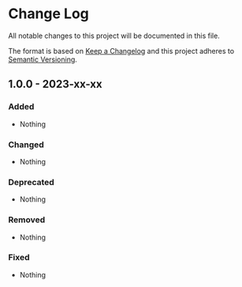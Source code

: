 # Change Log
All notable changes to this project will be documented in this file.

The format is based on [Keep a Changelog](https://keepachangelog.com) and this project adheres to [Semantic Versioning](https://semver.org).

## 1.0.0 - 2023-xx-xx

### Added

- Nothing

### Changed

- Nothing

### Deprecated

- Nothing

### Removed

- Nothing

### Fixed

- Nothing